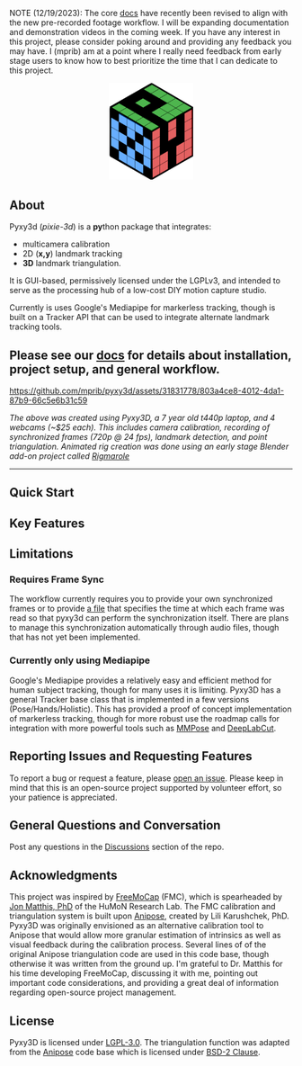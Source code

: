 
NOTE (12/19/2023): The core [docs](https://mprib.github.io/pyxy3d/) have recently been revised to align with the new pre-recorded footage workflow. I will be expanding documentation and demonstration videos in the coming week. If you have any interest in this project, please consider poking around and providing any feedback you may have. I (mprib) am at a point where I really need feedback from early stage users to know how to best prioritize the time that I can dedicate to this project.

<div align="center"><img src = "pyxy3d/gui/icons/pyxy_logo.svg" width = "150"></div>

<div align="center">
  
</div>




## About

Pyxy3d (*pixie-3d*) is a **py**thon package that integrates:

- multicamera calibration
- 2D (**x,y**) landmark tracking
- **3D** landmark triangulation. 

It is GUI-based, permissively licensed under the LGPLv3, and intended to serve as the processing hub of a low-cost DIY motion capture studio.

Currently is uses Google's Mediapipe for markerless tracking, though is built on a Tracker API that can be used to integrate alternate landmark tracking tools.

Please see our [docs](https://mprib.github.io/pyxy3d/) for details about installation, project setup, and general workflow.
---
https://github.com/mprib/pyxy3d/assets/31831778/803a4ce8-4012-4da1-87b9-66c5e6b31c59

*The above was created using Pyxy3D, a 7 year old t440p laptop, and 4 webcams (~$25 each). This includes camera calibration, recording of synchronized frames (720p @ 24 fps), landmark detection, and point triangulation. Animated rig creation was done using an early stage Blender add-on project called [Rigmarole](https://github.com/mprib/rigmarole)*

---

## Quick Start


## Key Features



## Limitations

### Requires Frame Sync
The workflow currently requires you to provide your own synchronized frames or to provide [a file](project_setup.md#frame_time_historycsv) that specifies the time at which each frame was read so that pyxy3d can perform the synchronization itself. There are plans to manage this synchronization automatically through audio files, though that has not yet been implemented.

### Currently only using Mediapipe

Google's Mediapipe provides a relatively easy and efficient method for human subject tracking, though for many uses it is limiting. Pyxy3D has a general Tracker base class that is implemented in a few versions (Pose/Hands/Holistic). This has provided a proof of concept implementation of markerless tracking, though for more robust use the roadmap calls for integration with more powerful tools such as [MMPose](https://github.com/open-mmlab/mmpose) and [DeepLabCut](https://github.com/DeepLabCut/DeepLabCut).

## Reporting Issues and Requesting Features

To report a bug or request a feature, please [open an issue](https://github.com/mprib/pyxy3d/issues). Please keep in mind that this is an open-source project supported by volunteer effort, so your patience is appreciated.

## General Questions and Conversation

Post any questions in the [Discussions](https://github.com/mprib/pyxy3d/discussions) section of the repo. 


## Acknowledgments

This project was inspired by [FreeMoCap](https://github.com/freemocap/freemocap) (FMC), which is spearheaded by [Jon Matthis, PhD](https://jonmatthis.com/) of the HuMoN Research Lab. The FMC calibration and triangulation system is built upon [Anipose](https://github.com/lambdaloop/anipose), created by Lili Karushchek, PhD. Pyxy3D was originally envisioned as an alternative calibration tool to Anipose that would allow more granular estimation of intrinsics as well as visual feedback during the calibration process. Several lines of of the original Anipose triangulation code are used in this code base, though otherwise it was written from the ground up. I'm grateful to Dr. Matthis for his time developing FreeMoCap, discussing it with me, pointing out important code considerations, and providing a great deal of information regarding open-source project management.

## License

Pyxy3D is licensed under [LGPL-3.0](https://www.gnu.org/licenses/lgpl-3.0.html). The triangulation function was adapted from the [Anipose](https://github.com/lambdaloop/anipose) code base which is licensed under [BSD-2 Clause](https://opensource.org/license/bsd-2-clause/).
